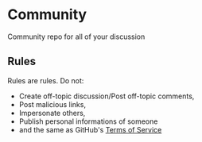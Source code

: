 # Community
Community repo for all of your discussion

## Rules
Rules are rules. Do not:
- Create off-topic discussion/Post off-topic comments,
- Post malicious links,
- Impersonate others,
- Publish personal informations of someone
- and the same as GitHub's [Terms of Service](https://docs.github.com/site-policy/github-terms/github-terms-of-service)
